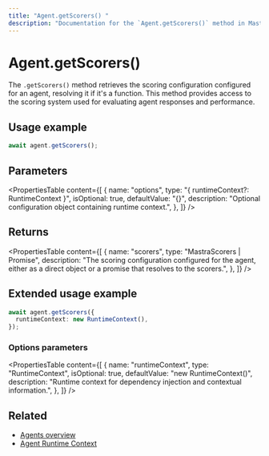 ```yaml
---
title: "Agent.getScorers() "
description: "Documentation for the `Agent.getScorers()` method in Mastra agents, which retrieves the scoring configuration."
---
```


# Agent.getScorers()

The `.getScorers()` method retrieves the scoring configuration configured for an agent, resolving it if it's a function. This method provides access to the scoring system used for evaluating agent responses and performance.

## Usage example

```typescript copy
await agent.getScorers();
```

## Parameters

<PropertiesTable
content={[
{
name: "options",
type: "{ runtimeContext?: RuntimeContext }",
isOptional: true,
defaultValue: "{}",
description: "Optional configuration object containing runtime context.",
},
]}
/>

## Returns

<PropertiesTable
content={[
{
name: "scorers",
type: "MastraScorers | Promise<MastraScorers>",
description: "The scoring configuration configured for the agent, either as a direct object or a promise that resolves to the scorers.",
},
]}
/>

## Extended usage example

```typescript copy
await agent.getScorers({
  runtimeContext: new RuntimeContext(),
});
```

### Options parameters

<PropertiesTable
content={[
{
name: "runtimeContext",
type: "RuntimeContext",
isOptional: true,
defaultValue: "new RuntimeContext()",
description: "Runtime context for dependency injection and contextual information.",
},
]}
/>

## Related

- [Agents overview](/docs/agents/overview)
- [Agent Runtime Context](/docs/server-db/runtime-context)

